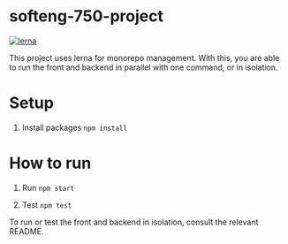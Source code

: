 # softeng-750-project

[![lerna](https://img.shields.io/badge/maintained%20with-lerna-cc00ff.svg)](https://lerna.js.org/)

This project uses lerna for monorepo management. With this, you are able to run the front and backend
in parallel with one command, or in isolation.

# Setup

1. Install packages
   `npm install`

# How to run

1. Run
   `npm start`

2. Test
   `npm test`

To run or test the front and backend in isolation, consult the relevant README.
